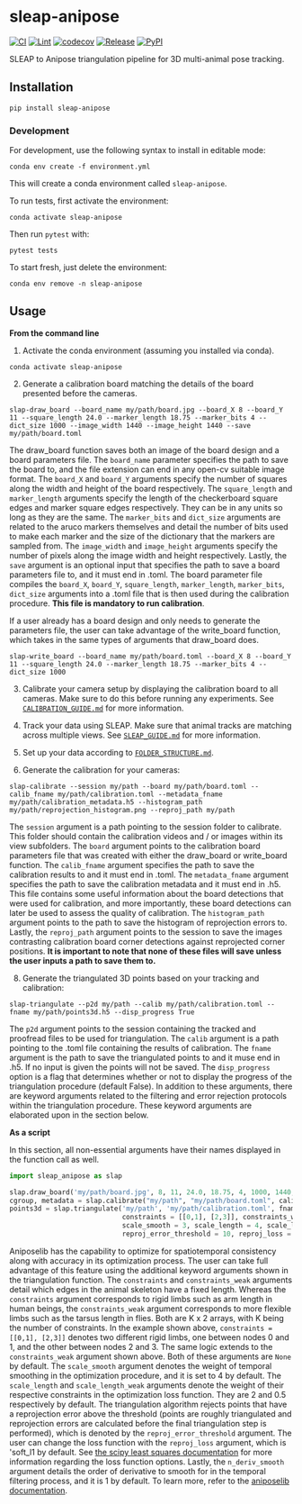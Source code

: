 # sleap-anipose

[![CI](https://github.com/talmolab/sleap-anipose/actions/workflows/ci.yml/badge.svg)](https://github.com/talmolab/sleap-anipose/actions/workflows/ci.yml)
[![Lint](https://github.com/talmolab/sleap-anipose/actions/workflows/lint.yml/badge.svg)](https://github.com/talmolab/sleap-anipose/actions/workflows/lint.yml)
[![codecov](https://codecov.io/gh/talmolab/sleap-anipose/branch/main/graph/badge.svg)](https://codecov.io/gh/talmolab/sleap-anipose)
[![Release](https://img.shields.io/github/v/release/talmolab/sleap-anipose?label=Latest)](https://github.com/talmolab/sleap-anipose/releases/)
[![PyPI](https://img.shields.io/pypi/v/sleap-anipose?label=PyPI)](https://pypi.org/project/sleap-anipose)

SLEAP to Anipose triangulation pipeline for 3D multi-animal pose tracking.

## Installation
```
pip install sleap-anipose
```

### Development
For development, use the following syntax to install in editable mode:
```
conda env create -f environment.yml
```
This will create a conda environment called `sleap-anipose`.

To run tests, first activate the environment:
```
conda activate sleap-anipose
```
Then run `pytest` with:
```
pytest tests
```
To start fresh, just delete the environment:
```
conda env remove -n sleap-anipose
```

## Usage

**From the command line**

1. Activate the conda environment (assuming you installed via conda).
```
conda activate sleap-anipose
```

2. Generate a calibration board matching the details of the board presented before the cameras. 

```
slap-draw_board --board_name my/path/board.jpg --board_X 8 --board_Y 11 --square_length 24.0 --marker_length 18.75 --marker_bits 4 --dict_size 1000 --image_width 1440 --image_height 1440 --save my/path/board.toml
```

The draw_board function saves both an image of the board design and a board parameters file. The `board_name` parameter specifies the path to save the board to, and the file extension can end in any open-cv suitable image format. The `board_X` and `board_Y` arguments specify the number of squares along the width and height of the board respectively. The `square_length` and `marker_length` arguments specify the length of the checkerboard square edges and marker square edges respectively. They can be in any units so long as they are the same. The `marker_bits` and `dict_size` arguments are related to the aruco markers themselves and detail the number of bits used to make each marker and the size of the dictionary that the markers are sampled from. The `image_width` and `image_height` arguments specify the number of pixels along the image width and height respectively. Lastly, the `save` argument is an optional input that specifies the path to save a board parameters file to, and it must end in .toml. The board parameter file compiles the `board_X`, `board_Y`, `square_length`, `marker_length`, `marker_bits`, `dict_size` arguments into a .toml file that is then used during the calibration procedure. **This file is mandatory to run calibration**. 

If a user already has a board design and only needs to generate the parameters file, the user can take advantage of the write_board function, which takes in the same types of arguments that draw_board does. 

```
slap-write_board --board_name my/path/board.toml --board_X 8 --board_Y 11 --square_length 24.0 --marker_length 18.75 --marker_bits 4 --dict_size 1000
```

3. Calibrate your camera setup by displaying the calibration board to all cameras. Make sure to do this before running any experiments. See [`CALIBRATION_GUIDE.md`](docs/CALIBRATION_GUIDE.md) for more information.

4. Track your data using SLEAP. Make sure that animal tracks are matching across multiple views. See [`SLEAP_GUIDE.md`](docs/SLEAP_GUIDE.md) for more information.

5. Set up your data according to [`FOLDER_STRUCTURE.md`](docs/FOLDER_STRUCTURE.md).

6. Generate the calibration for your cameras:
```
slap-calibrate --session my/path --board my/path/board.toml --calib_fname my/path/calibration.toml --metadata_fname my/path/calibration_metadata.h5 --histogram_path my/path/reprojection_histogram.png --reproj_path my/path
```

The `session` argument is a path pointing to the session folder to calibrate. This folder should contain the calibration videos and / or images within its view subfolders. The `board` argument points to the calibration board parameters file that was created with either the draw_board or write_board function. The `calib_fname` argument specifies the path to save the calibration results to and it must end in .toml. The `metadata_fname` argument specifies the path to save the calibration metadata and it must end in .h5. This file contains some useful information about the board detections that were used for calibration, and more importantly, these board detections can later be used to assess the quality of calibration. The `histogram_path` argument points to the path to save the histogram of reprojection errors to. Lastly, the `reproj_path` argument points to the session to save the images contrasting calibration board corner detections against reprojected corner positions. **It is important to note that none of these files will save unless the user inputs a path to save them to.**

8. Generate the triangulated 3D points based on your tracking and calibration:

```
slap-triangulate --p2d my/path --calib my/path/calibration.toml --fname my/path/points3d.h5 --disp_progress True
```

The `p2d` argument points to the session containing the tracked and proofread files to be used for triangulation. The `calib` argument is a path pointing to the .toml file containing the results of calibration. The `fname` argument is the path to save the triangulated points to and it muse end in .h5. If no input is given the points will not be saved. The `disp_progress` option is a flag that determines whether or not to display the progress of the triangulation procedure (default False). In addition to these arguments, there are keyword arguments related to the filtering and error rejection protocols within the triangulation procedure. These keyword arguments are elaborated upon in the section below.

**As a script**

In this section, all non-essential arguments have their names displayed in the function call as well. 

```python
import sleap_anipose as slap

slap.draw_board('my/path/board.jpg', 8, 11, 24.0, 18.75, 4, 1000, 1440, 1440, save = 'my/path/board.toml')
cgroup, metadata = slap.calibrate("my/path", "my/path/board.toml", calib_fname = "my/path/calibration.toml", metadata_fname = "my/path/calibration.metadata.h5", histogram_path = "my/path/reprojection_histogram.png", reproj_path = "my/path")
points3d = slap.triangulate('my/path', 'my/path/calibration.toml', fname = 'my/path/points3d.h5', disp_progress=True, 
                            constraints = [[0,1], [2,3]], constraints_weak = [[4,5]],
                            scale_smooth = 3, scale_length = 4, scale_length_weak = 1, 
                            reproj_error_threshold = 10, reproj_loss = 'l2', n_deriv_smooth = 2)
```

Aniposelib has the capability to optimize for spatiotemporal consistency along with accuracy in its optimization process. The user can take full advantage of this feature using the additional keyword arguments shown in the triangulation function. The `constraints` and `constraints_weak` arguments detail which edges in the animal skeleton have a fixed length. Whereas the `constraints` argument corresponds to rigid limbs such as arm length in human beings, the `constraints_weak` argument corresponds to more flexible limbs such as the tarsus length in flies. Both are K x 2 arrays, with K being the number of constraints. In the example shown above, `constraints = [[0,1], [2,3]]` denotes two different rigid limbs, one between nodes 0 and 1, and the other between nodes 2 and 3. The same logic extends to the `constraints_weak` argument shown above. Both of these arguments are `None` by default. The `scale_smooth` argument denotes the weight of temporal smoothing in the optimization procedure, and it is set to 4 by default. The `scale_length` and `scale_length_weak` arguments denote the weight of their respective constraints in the optimization loss function. They are 2 and 0.5 respectively by default. The triangulation algorithm rejects points that have a reprojection error above the threshold (points are roughly triangulated and reprojection errors are calculated before the final triangulation step is performed), which is denoted by the `reproj_error_threshold` argument. The user can change the loss function with the `reproj_loss` argument, which is 'soft_l1 by default. See [the scipy least squares documentation](scipy.optimize.least_squares) for more information regarding the loss function options. Lastly, the `n_deriv_smooth` argument details the order of derivative to smooth for in the temporal filtering process, and it is 1 by default. To learn more, refer to the [aniposelib documentation](https://github.com/lambdaloop/aniposelib/tree/master/aniposelib).

